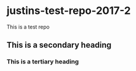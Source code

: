 # justins-test-repo-2017-2
This is a test repo
## This is a secondary heading
### This is a tertiary heading
